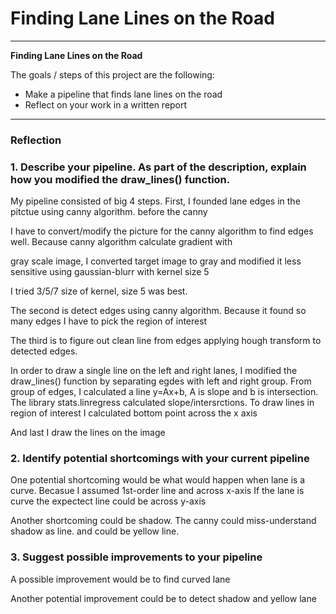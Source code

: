 # **Finding Lane Lines on the Road** 


---

**Finding Lane Lines on the Road**

The goals / steps of this project are the following:
* Make a pipeline that finds lane lines on the road
* Reflect on your work in a written report


[//]: # (Image References)

[image1]: ./examples/grayscale.jpg "Grayscale"

---

### Reflection

### 1. Describe your pipeline. As part of the description, explain how you modified the draw_lines() function.

My pipeline consisted of big 4 steps. First, I founded lane edges in the pitctue using canny algorithm. before the canny

I have to convert/modify the picture for the canny algorithm to find edges well. Because canny algorithm calculate gradient with

gray scale image, I converted target image to gray and modified it less sensitive using gaussian-blurr with kernel size 5

I tried 3/5/7 size of kernel, size 5 was best. 

The second is detect edges using canny algorithm. Because it found so many edges I have to pick the region of interest

The third is to figure out clean line from edges applying hough transform to detected edges.

In order to draw a single line on the left and right lanes, I modified the draw_lines() function by separating egdes with left and right group. From group of edges, I calculated a line y=Ax+b, A is slope and b is intersection. The library stats.linregress calculated slope/intersrctions. To draw lines in region of interest I calculated bottom point across the x axis 

And last I draw the lines on the image


### 2. Identify potential shortcomings with your current pipeline


One potential shortcoming would be what would happen when lane is a curve. Becasue I assumed 1st-order line and across x-axis If the lane is curve the expectect line could be across y-axis 

Another shortcoming could be shadow. The canny could miss-understand shadow as line. and could be yellow line.


### 3. Suggest possible improvements to your pipeline

A possible improvement would be to find curved lane

Another potential improvement could be to detect shadow and yellow lane
